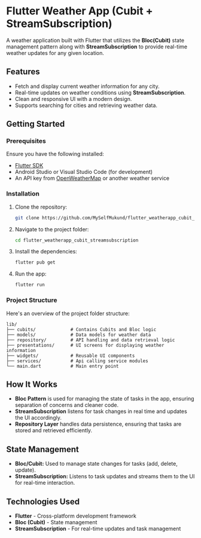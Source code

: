 # Flutter Weather App (Cubit + StreamSubscription)

A weather application built with Flutter that utilizes the **Bloc(Cubit)** state management pattern along with **StreamSubscription** to provide real-time weather updates for any given location.

## Features

- Fetch and display current weather information for any city.
- Real-time updates on weather conditions using **StreamSubscription**.
- Clean and responsive UI with a modern design.
- Supports searching for cities and retrieving weather data.


## Getting Started

### Prerequisites

Ensure you have the following installed:

- [Flutter SDK](https://flutter.dev/docs/get-started/install)
- Android Studio or Visual Studio Code (for development)
- An API key from [OpenWeatherMap](https://openweathermap.org/api) or another weather service

### Installation

1. Clone the repository:

   ```bash
   git clone https://github.com/MySelfMukund/flutter_weatherapp_cubit_streamsubscription.git

2. Navigate to the project folder:
   ```bash
   cd flutter_weatherapp_cubit_streamsubscription

3. Install the dependencies:
   ```bash
   flutter pub get
   
5. Run the app:
   ```bash
   flutter run

### Project Structure
Here's an overview of the project folder structure:
   ```plaintext
   lib/
   ├── cubits/             # Contains Cubits and Bloc logic
   ├── models/             # Data models for weather data
   ├── repository/         # API handling and data retrieval logic
   ├── presentations/      # UI screens for displaying weather information
   ├── widgets/            # Reusable UI components
   ├── services/           # Api calling service modules    
   └── main.dart           # Main entry point
```

## How It Works

- **Bloc Pattern** is used for managing the state of tasks in the app, ensuring separation of concerns and cleaner code.
- **StreamSubscription** listens for task changes in real time and updates the UI accordingly.
- **Repository Layer** handles data persistence, ensuring that tasks are stored and retrieved efficiently.

## State Management

- **Bloc/Cubit:** Used to manage state changes for tasks (add, delete, update).
- **StreamSubscription:** Listens to task updates and streams them to the UI for real-time interaction.

## Technologies Used

- **Flutter** - Cross-platform development framework
- **Bloc (Cubit)** - State management
- **StreamSubscription** - For real-time updates and task management
